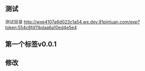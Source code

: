 ## 测试
测试目录
http://wxe4107a6d023c1a54.wx.dev.91pintuan.com/exp?token:554c6fd11bdaa6a10ed4e5e4

## 第一个标签v0.0.1

## 修改

